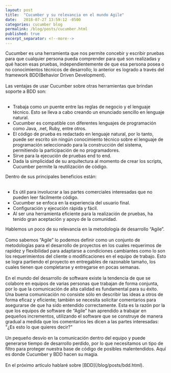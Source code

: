 ```yaml
---
layout: post
title:  "Cucumber y su relevancia en el mundo Agile"
date:   2018-07-27 13:59:12 -0500
categories: cucumber blog
permalink: /blog/posts/cucumber.html
published: true
excerpt_separator: <!--more-->
---
```

<link rel="stylesheet" href="{{ "/assets/css/post.css" | relative_url }}">
<div class = "post-page">
<div class = "p">
Cucumber es una herramienta que nos permite concebir y escribir pruebas para que cualquier persona pueda comprender para qué son realizadas y qué hacen esas pruebas, independientemente de que esa persona posea o no conocimientos técnicos de desarrollo; lo anterior es logrado a través del framework BDD(Behavior Driven Development).
</div><br>
<div class = "p">
Las ventajas de usar Cucumber sobre otras herramientas que brindan soporte a BDD son:
</div><br>
<!--more-->

<ul class="list">
<li>Trabaja como un puente entre las reglas de negocio y el lenguaje técnico. Esto se lleva a cabo creando un enunciado sencillo en lenguaje natural.</li>

<li>Cucumber es compatible con diferentes lenguajes de programación como Java, .net, Ruby, entre otros.</li>
<li>El código de prueba es redactado en lenguaje natural, por lo tanto, puede ser escrito sin ningún conocimiento técnico sobre el lenguaje de programación seleccionado para la construcción del sistema, permitiendo la participación de no programadores.</li>
<li>Sirve para la ejecución de pruebas end to end.</li>
<li>Dada la simplicidad de su arquitectura al momento de crear los scripts, Cucumber permite la reutilización de código.</li>
</ul>
<div class = "p">
Dentro de sus principales beneficios están:
</div><br>
<ul class="list">
<li>
Es útil para involucrar a las partes comerciales interesadas que no pueden leer fácilmente código.</li>
<li>Cucumber se enfoca en la experiencia del usuario final.</li>
<li>Configuración y ejecución rápida y fácil.</li>
<li>Al ser una herramienta eficiente para la realización de pruebas, ha tenido gran aceptación y apoyo de la comunidad.</li>
</ul>

<div class = "p">
Hablemos un poco de su relevancia en la metodología de desarrollo “Agile”. 
</div><br>
<div class = "p">
Como sabemos “Agile” lo podemos definir como un conjunto de metodologías para el desarrollo de proyectos en los cuales requerimos de rapidez y flexibilidad para adaptarse a condiciones cambiantes como lo son los requerimientos del cliente o modificaciones en el equipo de trabajo. Esto se logra partiendo el proyecto en entregables de razonable tamaño, los cuales tienen que completarse y entregarse en pocas semanas.
</div><br>
<div class = "p">
En el mundo del desarrollo de software existe la tendencia de que se colabore en equipos de varias personas que trabajan de forma conjunta, por lo que la comunicación de alta calidad es fundamental para su éxito. Una buena comunicación no consiste sólo en describir las  ideas a otros de forma eficaz y eficiente; también se necesita solicitar comentarios para asegurarse de que ha sido entendido correctamente. Esta es la razón por la que los equipos de software de “Agile” han aprendido a trabajar en pequeños incrementos, utilizando el software que se construye de manera gradual a medida que los comentarios les dicen a las partes interesadas: "¿Es esto lo que quieres decir?"
</div><br>
<div class = "p">
Un pequeño desvío en la comunicación dentro del equipo y puede generarse tiempo de desarrollo perdido, por lo que necesitamos un tipo de filtro para proteger nuestra base de código de posibles malentendidos. Aquí es donde Cucumber y BDD hacen su magia.
</div>
<br>
</div>
En el próximo artículo hablaré sobre [BDD](/blog/posts/bdd.html). 